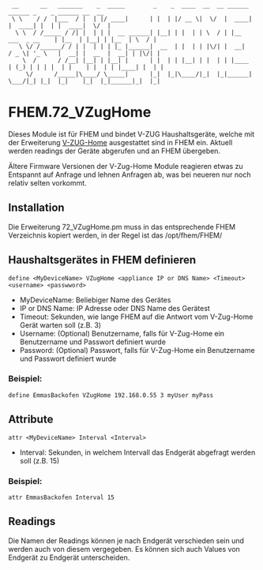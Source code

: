      __      __   _______    _  _____        _    _  ____  __  __ ______                   ______ _    _ ______ __  __ 
     \ \    / /  |___  / |  | |/ ____|      | |  | |/ __ \|  \/  |  ____|                 |  ____| |  | |  ____|  \/  |
      \ \  / /_____ / /| |  | | |  __ ______| |__| | |  | | \  / | |__       ___  _ __    | |__  | |__| | |__  | \  / |
       \ \/ /______/ / | |  | | | |_ |______|  __  | |  | | |\/| |  __|     / _ \| '_ \   |  __| |  __  |  __| | |\/| |
        \  /      / /__| |__| | |__| |      | |  | | |__| | |  | | |____   | (_) | | | |  | |    | |  | | |____| |  | |
         \/      /_____|\____/ \_____|      |_|  |_|\____/|_|  |_|______|   \___/|_| |_|  |_|    |_|  |_|______|_|  |_|

# FHEM.72_VZugHome
Dieses Module ist für FHEM und bindet V-ZUG Haushaltsgeräte, welche mit der Erweiterung [V-ZUG-Home](https://home.vzug.com) ausgestattet sind in FHEM ein.
Aktuell werden readings der Geräte abgerufen und an FHEM übergeben.

Ältere Firmware Versionen der V-Zug-Home Module reagieren etwas zu Entspannt auf Anfrage und lehnen Anfragen ab, was bei neueren nur noch relativ selten vorkommt.  

## Installation
Die Erweiterung 72_VZugHome.pm muss in das entsprechende FHEM Verzeichnis kopiert werden, in der Regel ist das /opt/fhem/FHEM/

## Haushaltsgerätes in FHEM definieren
    define <MyDeviceName> VZugHome <appliance IP or DNS Name> <Timeout> <username> <passwword>

* MyDeviceName: Beliebiger Name des Gerätes
* IP or DNS Name: IP Adresse oder DNS Name des Gerätest
* Timeout: Sekunden, wie lange FHEM auf die Antwort vom V-Zug-Home Gerät warten soll (z.B. 3)
* Username: \(Optional) Benutzername, falls für V-Zug-Home ein Benutzername und Passwort definiert wurde
* Password: \(Optional) Passwort, falls für V-Zug-Home ein Benutzername und Passwort definiert wurde

### Beispiel:

    define EmmasBackofen VZugHome 192.168.0.55 3 myUser myPass

## Attribute
    attr <MyDeviceName> Interval <Interval>

* Interval: Sekunden, in welchem Intervall das Endgerät abgefragt werden soll (z.B. 15)

### Beispiel:

    attr EmmasBackofen Interval 15

## Readings
Die Namen der Readings können je nach Endgerät verschieden sein und werden auch von diesem vergegeben. Es können sich auch Values von Endgerät zu Endgerät unterscheiden.